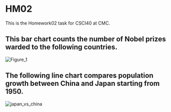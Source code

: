 # HM02
This is the Homework02 task for CSCI40 at CMC.
## This bar chart counts the number of Nobel prizes warded to the following countries.
![Figure_1](https://user-images.githubusercontent.com/70351653/95695116-5f0ef280-0bea-11eb-920f-9daf7451c84a.png)
## The following line chart compares population growth between China and Japan starting from 1950.
![japan_vs_china](https://user-images.githubusercontent.com/70351653/95809446-a321f600-0cc3-11eb-9550-d46494d7b77f.png)
